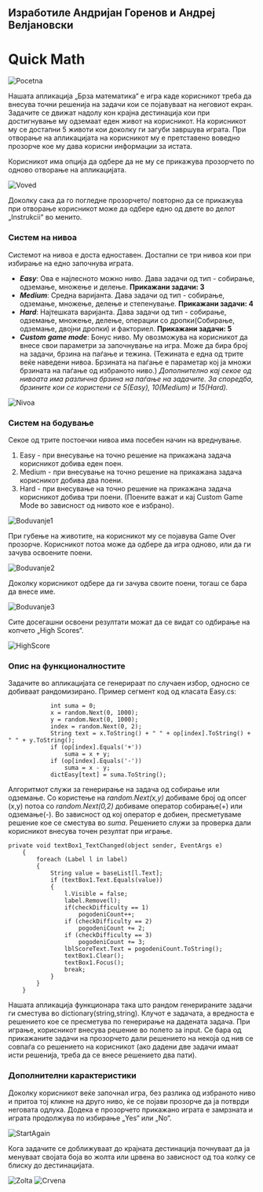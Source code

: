 ## Изработиле Андријан Горенов и Андреј Велјановски

# Quick Math

![Pocetna](https://github.com/andrej1999/proektvp_quickmath/blob/master/assets/images/Capture.PNG?raw=true)

Нашата апликација „Брза математика“ е игра каде корисникот треба да внесува точни решенија на задачи кои се појавуваат на неговиот екран. Задачите се движат надолу кон крајна дестинација кои при достигнување му одземаат еден живот на корисникот.
На корисникот му се достапни 5 животи кои доколку ги загуби завршува играта.
При отворање на апликацијата на корисникот му е претставено воведно прозорче кое му дава корисни информации за истата.

Корисникот има опција да одбере да не му се прикажува прозорчето по одново отворање на апликацијата.

![Voved](https://github.com/andrej1999/proektvp_quickmath/blob/master/assets/images/Instrukcii.PNG?raw=true)

Доколку сака да го погледне прозорчето/ повторно да се прикажува при отворање корисникот може да одбере едно од двете во делот „Instrukcii“ во менито.


### Систем на нивоа

Системот на нивоа е доста едноставен. Достапни се три нивоа кои при избирање на едно започнува играта.
* ***Easy***: Ова е најлесното можно ниво. Дава задачи од тип - собирање, одземање, множење и делење. **Прикажани задачи: 3**
* ***Medium***: Средна варијанта. Дава задачи од тип - собирање, одземање, множење, делење и степенување. **Прикажани задачи: 4**
* ***Hard***: Најтешката варијанта. Дава задачи од тип - собирање, одземање, множење, делење, операции со дропки(Собирање, одземање, двојни дропки) и факториел. **Прикажани задачи: 5**
* ***Custom game mode***: Бонус ниво. Му овозможува на корисникот да внесе свои параметри за започнување на игра. Може да бира број на задачи, брзина на паѓање и тежина. (Тежината е една од трите веќе наведени нивоа. Брзината на паѓање е параметар кој ја множи брзината на паѓање од избраното ниво.)
*Дополнително кај секое од нивоата има различна брзина на паѓање на задачите. За споредба, брзините кои се користени се 5(Easy), 10(Medium) и 15(Hard).*

![Nivoa](https://github.com/andrej1999/proektvp_quickmath/blob/master/assets/images/Nivoa.PNG?raw=true)

### Систем на бодување

Секое од трите постоечки нивоа има посебен начин на вреднување.
1. Easy - при внесување на точно решение на прикажана задача корисникот добива еден поен.
2. Medium - при внесување на точно решение на прикажана задача корисникот добива два поени.
3. Hard - при внесување на точно решение на прикажана задача корисникот добива три поени.
(Поените важат и кај Custom Game Mode во зависност од нивото кое е избрано).

![Boduvanje1](https://github.com/andrej1999/proektvp_quickmath/blob/master/assets/images/Boduvanje1.JPG?raw=true)

При губење на животите, на корисникот му се појавува Game Over прозорче. Корисникот потоа може да одбере да игра одново, или да ги зачува освоените поени.

![Boduvanje2](https://github.com/andrej1999/proektvp_quickmath/blob/master/assets/images/Boduvanje2.JPG?raw=true)

Доколку корисникот одбере да ги зачува своите поени, тогаш се бара да внесе име.

![Boduvanje3](https://github.com/andrej1999/proektvp_quickmath/blob/master/assets/images/Boduvanje3.JPG?raw=true)

Сите досегашни освоени резултати можат да се видат со одбирање на копчето „High Scores“.

![HighScore](https://github.com/andrej1999/proektvp_quickmath/blob/master/assets/images/Hs.JPG?raw=true)

### Опис на функционалностите

Задачите во апликацијата се генерираат по случаен избор, односно се добиваат рандомизирано.
Пример сегмент код од класата Easy.cs:

                int suma = 0;
                x = random.Next(0, 1000);
                y = random.Next(0, 1000);
                index = random.Next(0, 2);
                String text = x.ToString() + " " + op[index].ToString() + " " + y.ToString();
                if (op[index].Equals('+'))
                    suma = x + y;
                if (op[index].Equals('-'))
                    suma = x - y;
                dictEasy[text] = suma.ToString();
Алгоритмот служи за генерирање на задача од собирање или одземање.
Со користење на *random.Next(x,y)* добиваме број од опсег (x,y) потоа со *random.Next(0,2)* добиваме оператор собирање(+) или одземање(-). Во зависност од кој оператор е добиен, пресметуваме решение кое се сместува во *suma*. Решението служи за проверка дали корисникот внесува точен резултат при играње.

    private void textBox1_TextChanged(object sender, EventArgs e)
        {
            foreach (Label l in label)
            {
                String value = baseList[l.Text];
                if (textBox1.Text.Equals(value))
                { 
                    l.Visible = false;
                    label.Remove(l);
                    if(checkDifficulty == 1)
                        pogodeniCount++;
                    if (checkDifficulty == 2)
                        pogodeniCount += 2;
                    if (checkDifficulty == 3)
                        pogodeniCount += 3;
                    lblScoreText.Text = pogodeniCount.ToString();
                    textBox1.Clear();
                    textBox1.Focus();
                    break;
                }
            }
        }

Нашата апликација функционара така што рандом генерираните задачи ги сместува во dictionary(string,string). Клучот е задачата, а вредноста е решението кое се пресметува по генерирање на дадената задача. При играње, корисникот внесува решение во полето за input. Се бара од прикажаните задачи на прозорчето дали решението на некоја од нив се совпаѓа со решението на корисникот (ако дадени две задачи имаат исти решенија, треба да се внесе решението два пати).
                
                
### Дополнителни карактеристики

Доколку корисникот веќе започнал игра, без разлика од избраното ниво и притоа тој кликне на друго ниво, ќе се појави прозорче да ја потврди неговата одлука. Додека е прозорчето прикажано играта е замрзната и играта продолжува по избирање „Yes“ или „No“.

![StartAgain](https://github.com/andrej1999/proektvp_quickmath/blob/master/assets/images/StartAgain.JPG?raw=true)
                

Кога задачите се доближуваат до крајната дестинација почнуваат да ја менуваат својата боја во жолта или црвена во зависност од тоа колку се блиску до дестинацијата.

![Zolta](https://github.com/andrej1999/proektvp_quickmath/blob/master/assets/images/Zolta.PNG?raw=true)
![Crvena](https://github.com/andrej1999/proektvp_quickmath/blob/master/assets/images/Crvena.PNG?raw=true)
